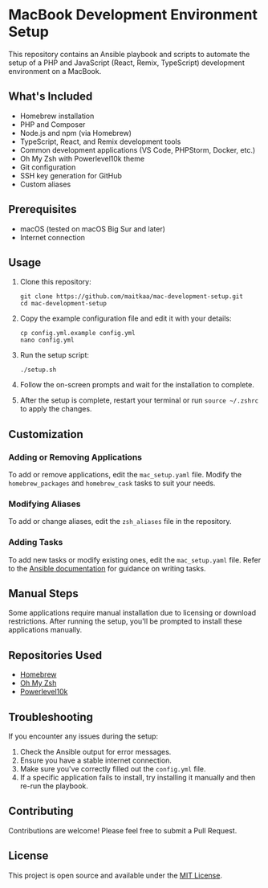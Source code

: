 # MacBook Development Environment Setup

This repository contains an Ansible playbook and scripts to automate the setup of a PHP and JavaScript (React, Remix, TypeScript) development environment on a MacBook.

## What's Included

- Homebrew installation
- PHP and Composer
- Node.js and npm (via Homebrew)
- TypeScript, React, and Remix development tools
- Common development applications (VS Code, PHPStorm, Docker, etc.)
- Oh My Zsh with Powerlevel10k theme
- Git configuration
- SSH key generation for GitHub
- Custom aliases

## Prerequisites

- macOS (tested on macOS Big Sur and later)
- Internet connection

## Usage

1. Clone this repository:
   ```
   git clone https://github.com/maitkaa/mac-development-setup.git
   cd mac-development-setup
   ```

2. Copy the example configuration file and edit it with your details:
   ```
   cp config.yml.example config.yml
   nano config.yml
   ```

3. Run the setup script:
   ```
   ./setup.sh
   ```

4. Follow the on-screen prompts and wait for the installation to complete.

5. After the setup is complete, restart your terminal or run `source ~/.zshrc` to apply the changes.

## Customization

### Adding or Removing Applications

To add or remove applications, edit the `mac_setup.yaml` file. Modify the `homebrew_packages` and `homebrew_cask` tasks to suit your needs.

### Modifying Aliases

To add or change aliases, edit the `zsh_aliases` file in the repository.

### Adding Tasks

To add new tasks or modify existing ones, edit the `mac_setup.yaml` file. Refer to the [Ansible documentation](https://docs.ansible.com/) for guidance on writing tasks.

## Manual Steps

Some applications require manual installation due to licensing or download restrictions. After running the setup, you'll be prompted to install these applications manually.

## Repositories Used

- [Homebrew](https://github.com/Homebrew/brew)
- [Oh My Zsh](https://github.com/ohmyzsh/ohmyzsh)
- [Powerlevel10k](https://github.com/romkatv/powerlevel10k)

## Troubleshooting

If you encounter any issues during the setup:

1. Check the Ansible output for error messages.
2. Ensure you have a stable internet connection.
3. Make sure you've correctly filled out the `config.yml` file.
4. If a specific application fails to install, try installing it manually and then re-run the playbook.

## Contributing

Contributions are welcome! Please feel free to submit a Pull Request.

## License

This project is open source and available under the [MIT License](LICENSE).
